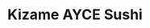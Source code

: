 ---
layout: place
title: "Kizame AYCE Sushi"
permalink: /california/west-hills/kizame-ayce-sushi.html
stateAbbr: CA
stateName: California
cityName: West Hills
place_id: ChIJZ15HCZmdwoARdc_WtHKZZRc
photos:
  - name: >-
      places/ChIJZ15HCZmdwoARdc_WtHKZZRc/photos/AeeoHcK9wwsbAdFJf0vzMpelr01srWy5voYs0eR1tjoZ6lhVPEu7QKvIgozopGRsp3o285dYJkN8e-D8E9F9qQLW20QthqkkRVt94HJHLvtRWBCXnz0PAVWIUactysnP6DN9cB6bSj0AoBYXhrJx8ClNF1b5QoZHHjA463gm4viCmVKiSnUMRqvkDmq7lEiNtyZBAobg8vdwXg71p0NG_074NM_PmWWyGlBDGRaTt9uIW5B7ziFMU-3BUeztNJ4OkyoLj6K_hrDgS84vxGQbOCNd1oQBIGdBGqDKQh48Vj2vgwi8zwfghscpoVG1rQ34cudNVbwHBsZD-xYYfBVCeP5wqAZ7rjmeb8bjozAREMrHMWnoUB-ZfeqZ5lWUN1s9wU48vKmtcvCLXKgLYyh3xSp4BpWAtPL8bd6CCX327Ov5GLWBoA
    widthPx: 4032
    heightPx: 1908
    authorAttributions:
      - displayName: Bryan Vadhin
        uri: https://maps.google.com/maps/contrib/108957855178446778280
        photoUri: >-
          https://lh3.googleusercontent.com/a-/ALV-UjWP-Dcki71fGPiQdYok-rwJJRUxovEoTNqKfeNYu08lFeW8HmTN7A=s100-p-k-no-mo
    flagContentUri: >-
      https://www.google.com/local/imagery/report/?cb_client=maps_api_places.places_api&image_key=!1e10!2sCIHM0ogKEICAgMDwpcKvSA&hl=en-US
    googleMapsUri: >-
      https://www.google.com/maps/place//data=!3m4!1e2!3m2!1sCIHM0ogKEICAgMDwpcKvSA!2e10!4m2!3m1!1s0x80c29d9909475e67:0x17659972b4d6cf75
  - name: >-
      places/ChIJZ15HCZmdwoARdc_WtHKZZRc/photos/AeeoHcLI1QrWytLaCYYfUcoFv-2Gqy13z6s_5U5xZOFptncTj54c4DND2ujl0k6qVDHv9fMyS8-UDlAK0qCZ8D4UxIqf56omI2C1DA3ZlpRM75VP9mBFDYyZP8jWHdThLnNqId_ce7aR28a-vfAtPTnUtmmxrfj8_s8ajn0Cvz91suexePHW1hk50-yG1tdtqE8T-_tld6gwYxAEVtLOGSkf_iv8bcMOFQy4q4nVmpI0nhhWeVt9S_zgWhG2IHcxwN4CJ4pkGs89Kc1r_7MSiHrF2HbRLyM98zTFTM1ZplNpOEnOfCTyR_MtXy6lsL3rdw9CcSacwWGMpZi2tqcHTkO003OwMfxKtokkQN24skaRShf6k2e-2fPlr2KLoXEN1Y93tgGsmApUXpr9N0II2sMuwDWfUc9atP5_vrbRgJJ9_SP-F79M
    widthPx: 4000
    heightPx: 3000
    authorAttributions:
      - displayName: Mike
        uri: https://maps.google.com/maps/contrib/101919730205878419955
        photoUri: >-
          https://lh3.googleusercontent.com/a/ACg8ocLDXht3pfy29ZZkf9bZgWF22TGVRTOWG5WcNsmW_oYEgbUJufY=s100-p-k-no-mo
    flagContentUri: >-
      https://www.google.com/local/imagery/report/?cb_client=maps_api_places.places_api&image_key=!1e10!2sCIHM0ogKEICAgMCwrviclwE&hl=en-US
    googleMapsUri: >-
      https://www.google.com/maps/place//data=!3m4!1e2!3m2!1sCIHM0ogKEICAgMCwrviclwE!2e10!4m2!3m1!1s0x80c29d9909475e67:0x17659972b4d6cf75
  - name: >-
      places/ChIJZ15HCZmdwoARdc_WtHKZZRc/photos/AeeoHcL4lrw0pqFvRH6uOzMWe9MxVwIn44-W74RcoDcHy_AnPKvnfyzHySw-XKWC_-4YlIRqy9cfs5AMh2futME5N_AKpzYlzf2Cv0MVSzDnRDJmnjgLUmbcFMNJtZT2Ose9VpjNSwEZn9rY35IZ6Bsu2YaPhCnsKvbWYX10z3JfTD-Dq9Pn7vxC3TmDYzoiBg3gtzSKowsOZoZwQEhtHYQAyWIt3L1_F3Y0VdQ7GUGygJIWwIAFLSHf9Sd1sz6a3eIrWb_IqcjKkBLY06SL3iR7ocIIUFZEExOIYmCCOG3vh6-7glNLaiN7VpbGZk5xcsodRUWy-NGUW7HY9jmqx-YL2kyvSzA8D-FTgDJiSjrxECzZ4qdS0qwJwmTl7YUvqSdxg-GTOCUFUVnwi4ztExVYmfrVsEuXE8qI1HD5567zGSxdY19P
    widthPx: 3600
    heightPx: 4800
    authorAttributions:
      - displayName: Alejandro P
        uri: https://maps.google.com/maps/contrib/117225078581254565070
        photoUri: >-
          https://lh3.googleusercontent.com/a-/ALV-UjVvKRhqzdomeRmO_vdbyh61e7-q-CNhc08RPztWu8n1uvzJq44=s100-p-k-no-mo
    flagContentUri: >-
      https://www.google.com/local/imagery/report/?cb_client=maps_api_places.places_api&image_key=!1e10!2sCIHM0ogKEICAgMCQi7S9lQE&hl=en-US
    googleMapsUri: >-
      https://www.google.com/maps/place//data=!3m4!1e2!3m2!1sCIHM0ogKEICAgMCQi7S9lQE!2e10!4m2!3m1!1s0x80c29d9909475e67:0x17659972b4d6cf75
  - name: >-
      places/ChIJZ15HCZmdwoARdc_WtHKZZRc/photos/AeeoHcJygBpxNhp61QuUNF3d3z6jCjV6DqDBpmLoeKUE-K6r7H51PZ02buSTEptoccwNqcZ8UIn2nD519v90eXG1X0C-hkei-VK5ajuCBRL3sqiuE7dNIQcV4c8cCHfRiMZNd7YX2QhF7riagqEIAsi42_q6-XTHQv9XeNOpDWA2XsJ2IXO8rNLxUBjN5bLL-mvakrbDu1P7IFOAhCmyf6X38JY7iFgCc57rkILb68obbrsGTTxfdMAj0n8rlAJ5_9-yQlguHEkqHq0HM2ANI7RLv0lt02WcQET8HDhaCO9WDtQJMrJM4UwX2hIsO7JZ_fVfEN0IkKVGKeMaNiAbGLgBLW6JFQ_xgCfx5eMD_yFhWf_vcqsSsnqEURH7jx6tlGYXPV2QN4pvIxPlXDM5lSR0ImB9i0ZpJbnhUc4E_glUV9I
    widthPx: 3600
    heightPx: 4800
    authorAttributions:
      - displayName: Alejandro P
        uri: https://maps.google.com/maps/contrib/117225078581254565070
        photoUri: >-
          https://lh3.googleusercontent.com/a-/ALV-UjVvKRhqzdomeRmO_vdbyh61e7-q-CNhc08RPztWu8n1uvzJq44=s100-p-k-no-mo
    flagContentUri: >-
      https://www.google.com/local/imagery/report/?cb_client=maps_api_places.places_api&image_key=!1e10!2sCIHM0ogKEICAgMCQi7S9ZQ&hl=en-US
    googleMapsUri: >-
      https://www.google.com/maps/place//data=!3m4!1e2!3m2!1sCIHM0ogKEICAgMCQi7S9ZQ!2e10!4m2!3m1!1s0x80c29d9909475e67:0x17659972b4d6cf75
  - name: >-
      places/ChIJZ15HCZmdwoARdc_WtHKZZRc/photos/AeeoHcJkKzUT6ZegC84JVSvvM8c4OB7cshMaIMZ8ZLfD8-whYz3cmUz4pmY6oiiJb4esMH4Ts_ricFQA_Oy8mHJ-y0H4rxzzdnOlv_sWoEWkoOMNOT2LtPN_Nh7GlONka27rYUWjpUXHridnuuY0yu-61YBQ3OkpeRhJV5LYJBy_Xg8IJW4a1hdqr2WinnXXqi22BCQ52Ak8PcicFj9p3aX_jpPOMZduLpoN6UjGqW3m1MRTQMMS9Sw28zsd-xjnbw4XsjJOvr6Ako7LQWvzVgqSf_C7kPqhf1H4H0xhYOnzdZreyz-pJ82G4li8pJJV9EuVmJAf2iD8Wck1giM3PYaPVTZyG52Cnf9XwermMlEd5e4G5PE0KIWUM4bE554PjbrO-PUJYY-UK-VLpeopuoZfdm66S-BdwXbZEBKl9ADnrXbhZg
    widthPx: 4608
    heightPx: 2184
    authorAttributions:
      - displayName: Bryan Vadhin
        uri: https://maps.google.com/maps/contrib/108957855178446778280
        photoUri: >-
          https://lh3.googleusercontent.com/a-/ALV-UjWP-Dcki71fGPiQdYok-rwJJRUxovEoTNqKfeNYu08lFeW8HmTN7A=s100-p-k-no-mo
    flagContentUri: >-
      https://www.google.com/local/imagery/report/?cb_client=maps_api_places.places_api&image_key=!1e10!2sCIHM0ogKEICAgMDwpcKvQA&hl=en-US
    googleMapsUri: >-
      https://www.google.com/maps/place//data=!3m4!1e2!3m2!1sCIHM0ogKEICAgMDwpcKvQA!2e10!4m2!3m1!1s0x80c29d9909475e67:0x17659972b4d6cf75
  - name: >-
      places/ChIJZ15HCZmdwoARdc_WtHKZZRc/photos/AeeoHcLdsPFps1_XflSHrXzl8dioJltKj5kpvwsEaH9X5ldhEVr6Z0khd3vVOq1q-AM2S9BcWndRsqSqfBYa9EGMCnAb6WWZl7yxBhrepbjyWv1gxbE7QyGdbEcZZnQalQrVjXiY9UlzUTii7825vPEqVYrfPSDV8g96qwQWVMibKsb4TS4imjVwIcqDV-nBrhilpD27MfhcYCXrrEt9B2gx1v6TFB9gSiOFuYqpn__UPmqJv2ZOK4ttnmYV_mvBZr_qgxBkYojUINg4Eb3i5tCKigqTiOOi0FGeJUJOTS6Q7dTxf-m8mufAEzy9pQXqDU4azlWcM6s7e7d3SkOF9VTacY7I2PE6oZoArOPwwmckRBmVAqIUxGtjn_V6kPxb5lA8EszdeeDpg-7QjCuclbwqG1ThTTyKCUp6Jz83aekysJ623eI
    widthPx: 4032
    heightPx: 1816
    authorAttributions:
      - displayName: Kevin Nguyen
        uri: https://maps.google.com/maps/contrib/116159426253112192709
        photoUri: >-
          https://lh3.googleusercontent.com/a-/ALV-UjV9MwbITsjLYG9M3UhE6v0pu0chr2n09fcF5K6AGssfZATwSUCG=s100-p-k-no-mo
    flagContentUri: >-
      https://www.google.com/local/imagery/report/?cb_client=maps_api_places.places_api&image_key=!1e10!2sCIHM0ogKEICAgMDgrMHNwQE&hl=en-US
    googleMapsUri: >-
      https://www.google.com/maps/place//data=!3m4!1e2!3m2!1sCIHM0ogKEICAgMDgrMHNwQE!2e10!4m2!3m1!1s0x80c29d9909475e67:0x17659972b4d6cf75
  - name: >-
      places/ChIJZ15HCZmdwoARdc_WtHKZZRc/photos/AeeoHcIbLJgaFMQxyzI-rnTz9Tm8ANSRtbYDZxQ1zy2eHF2bP-vBrBmJ8n9vPdnVgzM1EL3SEbmjMFB89J1OT_wBl5qG7B5WEcBvmSRDnHebIDPm37oGuyCzMYJkiyGKXx8SRoUGNpC1xA0Y_1aLht0nF6VkgfG7rZbBpAQtwW2lo-RPC595z1YqxsDM1iY-liO00ErJbL9_qJSDD-s5Qgji-Mt_2D6A6oKSsDhuyF0kfRhJU0sWh6cSpjxayYMQjZcAs9pADLbeYIyZZez26hOh2oXqWiDvp3JnunmZWM51FBj7xvpSKhK7sI1nI0PF1di6_J4BTvxb5aq2oYUASeJELFpEHYbperIDBYj-V0RnhWnpqeGUVu_J87gyiYXWy3g24Jttp5Lv9fYz-ooQCqZyBiMg9cUgTmgvybui3xpVF-Z5c9k
    widthPx: 3600
    heightPx: 4800
    authorAttributions:
      - displayName: Alejandro P
        uri: https://maps.google.com/maps/contrib/117225078581254565070
        photoUri: >-
          https://lh3.googleusercontent.com/a-/ALV-UjVvKRhqzdomeRmO_vdbyh61e7-q-CNhc08RPztWu8n1uvzJq44=s100-p-k-no-mo
    flagContentUri: >-
      https://www.google.com/local/imagery/report/?cb_client=maps_api_places.places_api&image_key=!1e10!2sCIHM0ogKEICAgMCQi7S9tQE&hl=en-US
    googleMapsUri: >-
      https://www.google.com/maps/place//data=!3m4!1e2!3m2!1sCIHM0ogKEICAgMCQi7S9tQE!2e10!4m2!3m1!1s0x80c29d9909475e67:0x17659972b4d6cf75
  - name: >-
      places/ChIJZ15HCZmdwoARdc_WtHKZZRc/photos/AeeoHcLQrx9vINQ5dA7DSbEhPkxRoj-Y1xnAqKIBDhLlVKT27J4LJ3gIXVs2qbuOMJSIFwOjjVqgrnFBwU6ywxyvNexXWzlfg8A9yQ_MpOLZxoo_pNf3B7FTE1q6FHGv70bBtCqGGwvmjEu137jmlptUUuilSLoIM0wtYcaWKmSbq6HFDNeT7ahLoveadeH55vHoruIinVV41iyftXkOj46ZHXgiLELUSnd61o9VYsBNxhI3MYGt60_Uqq9K6X0mzQnbZ4TeJ1Hd-aXpW4ZPBa6l7EkzorbIpmDP5PU4-lUJymgLgRTkAsREP390dgpwQutNSdqDueg3sxDi4d_RBA-WKG0skE6LuSEz29r0g3pjFo-LcZocnu2l2-1WjA5NwQ3PMN1buHTIy369w3JDLfteS_HLm-lmzmINpcN4CX0eBrcFsGQR
    widthPx: 4032
    heightPx: 2268
    authorAttributions:
      - displayName: Paul Granese
        uri: https://maps.google.com/maps/contrib/116191369889958927249
        photoUri: >-
          https://lh3.googleusercontent.com/a-/ALV-UjUemDLoxo-LhgRuG0aOI4v3Ps_xN-6axqEjecTh74AP3-aKlwQD=s100-p-k-no-mo
    flagContentUri: >-
      https://www.google.com/local/imagery/report/?cb_client=maps_api_places.places_api&image_key=!1e10!2sCIHM0ogKEICAgMDwiJ38iAE&hl=en-US
    googleMapsUri: >-
      https://www.google.com/maps/place//data=!3m4!1e2!3m2!1sCIHM0ogKEICAgMDwiJ38iAE!2e10!4m2!3m1!1s0x80c29d9909475e67:0x17659972b4d6cf75
  - name: >-
      places/ChIJZ15HCZmdwoARdc_WtHKZZRc/photos/AeeoHcKJeXVjpQJNxILWksh4r4LDx1OI7bvXvfS7hUhNSshk-hksFhDxH07A0heEsk5QER7_UaVmd9yvus7aYZ0Q4CVHoo1HZP82IrWNVFUV-pnUk1V5KxPnmy9OJlWvaIJmorN4DXRV5ff9V6jjHCTM4UlNTD8ZN_kQw0k8sgeldnmhblEylLnXDHU2SDzhs3DdB0ccYFwbA2TlBipEHyse2aCkPrcLuIPjr6uzV2znId0tIW7X4FUnjPza-MVBpQt6L4WuqnmyojXjV120685d_wfPNuDXmJtkB6W5tpx7o6U_1ouPG8hDdGvsWslNJOEfOiDlugJyIlGvu8cL7nP6rsZmzFfSknQWEPmW2q17VOqSDenoyq0xMNMpqMPukCp0IV1j8B9VQjnAO3vF681uUNNuwlmZpOwe_JeWa0J3_sJWHw
    widthPx: 3600
    heightPx: 4800
    authorAttributions:
      - displayName: Alejandro P
        uri: https://maps.google.com/maps/contrib/117225078581254565070
        photoUri: >-
          https://lh3.googleusercontent.com/a-/ALV-UjVvKRhqzdomeRmO_vdbyh61e7-q-CNhc08RPztWu8n1uvzJq44=s100-p-k-no-mo
    flagContentUri: >-
      https://www.google.com/local/imagery/report/?cb_client=maps_api_places.places_api&image_key=!1e10!2sCIHM0ogKEICAgMCQi7S9NQ&hl=en-US
    googleMapsUri: >-
      https://www.google.com/maps/place//data=!3m4!1e2!3m2!1sCIHM0ogKEICAgMCQi7S9NQ!2e10!4m2!3m1!1s0x80c29d9909475e67:0x17659972b4d6cf75
  - name: >-
      places/ChIJZ15HCZmdwoARdc_WtHKZZRc/photos/AeeoHcL31iUgqitHMfPhpsWy3ovelko8_eKTYvQpD56tEGHmB7ESum0rmJG1rtXNn8iySteZWQVH8WPRNGUz_iTO2qk8dJjsxLvA-9F-FWIk462wWwxYqPjsBsyr6luT4JWIJB2hvySHBNE74fkkJHBEKE0EDrZW2PGo6RNY6c1ap7ToaIA0jQbRdwDKu4KAWfxlPTTTH4tLkhAmJ_lIC9VHq-XXS3lcLJIAUhNzWTp9lbPt7kvzrikMLQFh6W9ANZYeJdSMgz8QbOdaH_zh7-2rgmElTVOr54DZS2HnnvYeN-cYm9O__fFN0jjyHXuBmcyU4zH81LHmMbOryL1z9H4u_WeE9V55N_nd87nqFB2GhnFsmKoKQAgZ3-Nbt3v5yrwnG82Sn7eaqb0D3xdv7tZpoFk-jPaWn2rfGqPR67bD9Q2PAT4uMsTXbhSDhIulSQ
    widthPx: 1201
    heightPx: 1599
    authorAttributions:
      - displayName: Pamela D. Bouganim
        uri: https://maps.google.com/maps/contrib/118348041321402941556
        photoUri: >-
          https://lh3.googleusercontent.com/a-/ALV-UjVE7Wy3cpdcdKZ0iE-YsT7ZLH3fWEOGDNxEU7c1stIX4Es2aY3K=s100-p-k-no-mo
    flagContentUri: >-
      https://www.google.com/local/imagery/report/?cb_client=maps_api_places.places_api&image_key=!1e10!2sCIABIhADyc5U9gBx02faP2IADe35&hl=en-US
    googleMapsUri: >-
      https://www.google.com/maps/place//data=!3m4!1e2!3m2!1sCIABIhADyc5U9gBx02faP2IADe35!2e10!4m2!3m1!1s0x80c29d9909475e67:0x17659972b4d6cf75
address: 22906 Vanowen St, West Hills, CA 91307, USA
street: 22906 Vanowen St
city: West Hills
state: CA
zip: '91307'
country: USA
neighborhood: West Hills
latitude: '34.193289'
longitude: '-118.626137'
accessibility_options:
  wheelchairAccessibleParking: true
  wheelchairAccessibleEntrance: true
business_status: OPERATIONAL
name: Kizame AYCE Sushi
google_maps_links:
  directionsUri: >-
    https://www.google.com/maps/dir//''/data=!4m7!4m6!1m1!4e2!1m2!1m1!1s0x80c29d9909475e67:0x17659972b4d6cf75!3e0
  placeUri: https://maps.google.com/?cid=1685922353459416949
  writeAReviewUri: >-
    https://www.google.com/maps/place//data=!4m3!3m2!1s0x80c29d9909475e67:0x17659972b4d6cf75!12e1
  reviewsUri: >-
    https://www.google.com/maps/place//data=!4m4!3m3!1s0x80c29d9909475e67:0x17659972b4d6cf75!9m1!1b1
  photosUri: >-
    https://www.google.com/maps/place//data=!4m3!3m2!1s0x80c29d9909475e67:0x17659972b4d6cf75!10e5
primary_type: Sushi Restaurant
opening_hours:
  regular: null
  current: null
secondary_opening_hours:
  regular:
    weekdayDescriptions: null
    type: null
  current:
    weekdayDescriptions: null
    type: null
phone: null
price_level: null
price_range: null
rating: null
rating_count: 0
website: null
description: null
reviews: null
parking_options: null
payment_options: null
allow_dogs: null
curbside_pickup: null
delivery: null
dine_in: null
good_for_children: null
good_for_groups: null
good_for_sports: null
live_music: null
menu_for_children: null
outdoor_seating: null
reservable: null
restroom: null
serves_beer: null
serves_breakfast: null
serves_brunch: null
serves_cocktails: null
serves_coffee: null
serves_dinner: null
serves_dessert: null
serves_lunch: null
serves_vegetarian_food: null
serves_wine: null
takeout: null
slug: Kizame-AYCE-Sushi

---